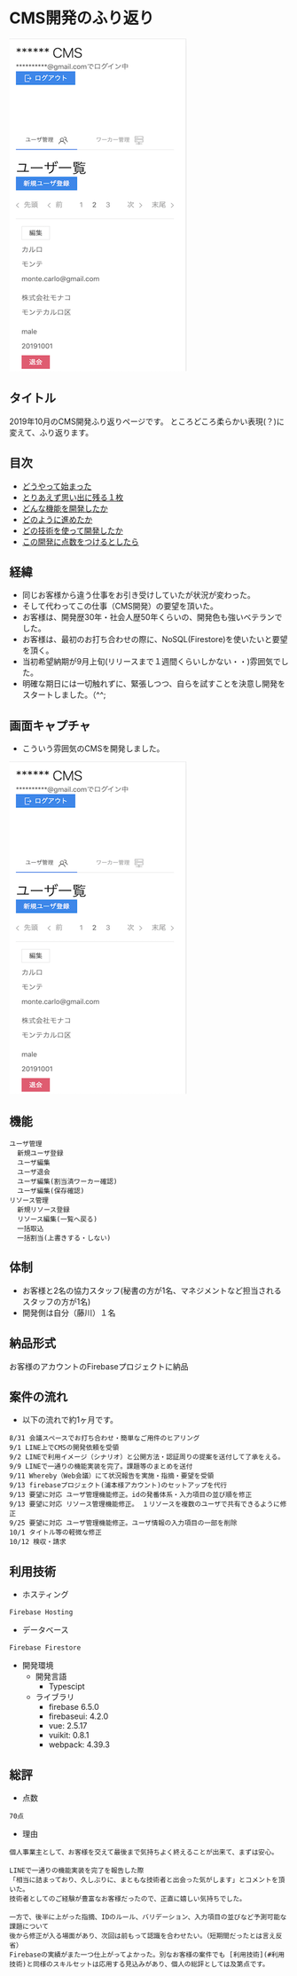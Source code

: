 # CMS開発のふり返り

![./memory-small.png](./memory-small.png)

## タイトル

2019年10月のCMS開発ふり返りページです。
ところどころ柔らかい表現(？)に変えて、ふり返ります。

## 目次

* [どうやって始まった](#経緯)
* [とりあえず思い出に残る１枚](#画面キャプチャ)
* [どんな機能を開発したか](#機能)
* [どのように進めたか](#案件の流れ)
* [どの技術を使って開発したか](#利用技術)
* [この開発に点数をつけるとしたら](#総評)

## 経緯

* 同じお客様から違う仕事をお引き受けしていたが状況が変わった。
* そして代わってこの仕事（CMS開発）の要望を頂いた。
* お客様は、開発歴30年・社会人歴50年くらいの、開発色も強いベテランでした。
* お客様は、最初のお打ち合わせの際に、NoSQL(Firestore)を使いたいと要望を頂く。
* 当初希望納期が9月上旬(リリースまで１週間くらいしかない・・)雰囲気でした。
* 明確な期日には一切触れずに、緊張しつつ、自らを試すことを決意し開発をスタートしました。（^^;

## 画面キャプチャ

* こういう雰囲気のCMSを開発しました。

![./memory-small.png](./memory-small.png)

## 機能

```
ユーザ管理
  新規ユーザ登録
  ユーザ編集
  ユーザ退会
  ユーザ編集(割当済ワーカー確認)
  ユーザ編集(保存確認)
リソース管理
  新規リソース登録
  リソース編集(一覧へ戻る)
  一括取込
  一括割当(上書きする・しない)
```

## 体制

* お客様と2名の協力スタッフ(秘書の方が1名、マネジメントなど担当されるスタッフの方が1名)
* 開発側は自分（藤川）１名

## 納品形式

お客様のアカウントのFirebaseプロジェクトに納品

## 案件の流れ

* 以下の流れで約1ヶ月です。

```
8/31 会議スペースでお打ち合わせ・簡単なご用件のヒアリング
9/1 LINE上でCMSの開発依頼を受領
9/2 LINEで利用イメージ（シナリオ）と公開方法・認証周りの提案を送付して了承をえる。
9/9 LINEで一通りの機能実装を完了。課題等のまとめを送付
9/11 Whereby（Web会議）にて状況報告を実施・指摘・要望を受領
9/13 firebaseプロジェクト(浦本様アカウント)のセットアップを代行
9/13 要望に対応 ユーザ管理機能修正。idの発番体系・入力項目の並び順を修正
9/13 要望に対応 リソース管理機能修正。 １リソースを複数のユーザで共有できるように修正
9/25 要望に対応 ユーザ管理機能修正。ユーザ情報の入力項目の一部を削除
10/1 タイトル等の軽微な修正
10/12 検収・請求
```

## 利用技術

* ホスティング

```
Firebase Hosting
```

* データベース

```
Firebase Firestore
```

* 開発環境
  - 開発言語
    * Typescipt
  - ライブラリ
    * firebase 6.5.0
    * firebaseui: 4.2.0
    * vue: 2.5.17
    * vuikit: 0.8.1
    * webpack: 4.39.3

## 総評

* 点数

```
70点
```

* 理由

```
個人事業主として、お客様を交えて最後まで気持ちよく終えることが出来て、まずは安心。

LINEで一通りの機能実装を完了を報告した際
「相当に詰まっており、久しぶりに、まともな技術者と出会った気がします」とコメントを頂いた。
技術者としてのご経験が豊富なお客様だったので、正直に嬉しい気持ちでした。

一方で、後半に上がった指摘、IDのルール、バリデーション、入力項目の並びなど予測可能な課題について
後から修正が入る場面があり、次回は前もって認識を合わせたい。（短期間だったとは言え反省）
Firebaseの実績がまた一つ仕上がってよかった。別なお客様の案件でも [利用技術](#利用技術)と同様のスキルセットは応用する見込みがあり、個人の総評としては及第点です。
```
